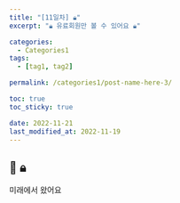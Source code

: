 ```yaml
---
title: "[11일차] 🔒︎"
excerpt: "🔒︎ 유료회원만 볼 수 있어요 🔒︎"

categories:
  - Categories1
tags:
  - [tag1, tag2]

permalink: /categories1/post-name-here-3/

toc: true
toc_sticky: true

date: 2022-11-21
last_modified_at: 2022-11-19
---
```


## 🦥 🔒︎

미래에서 왔어요
